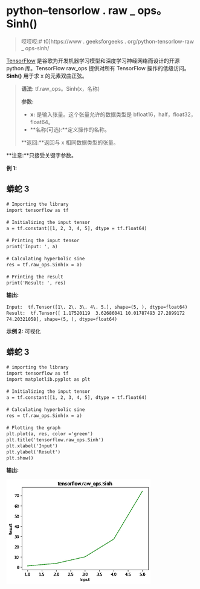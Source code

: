 # python–tensorlow . raw _ ops。Sinh()

> 哎哎哎:# t0]https://www . geeksforgeeks . org/python-tensorlow-raw _ ops-sinh/

[TensorFlow](https://www.geeksforgeeks.org/introduction-to-tensorflow/) 是谷歌为开发机器学习模型和深度学习神经网络而设计的开源 python 库。TensorFlow raw_ops 提供对所有 TensorFlow 操作的低级访问。 **Sinh()** 用于求 x 的元素双曲正弦。

> **语法:** tf.raw_ops。Sinh(x，名称)
> 
> **参数:**
> 
> *   **x:** 是输入张量。这个张量允许的数据类型是 bfloat16，half，float32，float64。
> *   **名称(可选):**定义操作的名称。
>     
> 
> **返回:**返回与 x 相同数据类型的张量。

**注意:**只接受关键字参数。

**例 1:**

## 蟒蛇 3

```
# Importing the library
import tensorflow as tf

# Initializing the input tensor
a = tf.constant([1, 2, 3, 4, 5], dtype = tf.float64)

# Printing the input tensor
print('Input: ', a)

# Calculating hyperbolic sine
res = tf.raw_ops.Sinh(x = a)

# Printing the result
print('Result: ', res)
```

**输出:**

```
Input:  tf.Tensor([1\. 2\. 3\. 4\. 5.], shape=(5, ), dtype=float64)
Result:  tf.Tensor([ 1.17520119  3.62686041 10.01787493 27.2899172  74.20321058], shape=(5, ), dtype=float64)

```

**示例 2:** 可视化

## 蟒蛇 3

```
# importing the library
import tensorflow as tf
import matplotlib.pyplot as plt

# Initializing the input tensor
a = tf.constant([1, 2, 3, 4, 5], dtype = tf.float64)

# Calculating hyperbolic sine
res = tf.raw_ops.Sinh(x = a)

# Plotting the graph
plt.plot(a, res, color ='green')
plt.title('tensorflow.raw_ops.Sinh')
plt.xlabel('Input')
plt.ylabel('Result')
plt.show()
```

**输出:**

![](img/93ce2dc41ce1de7e9340ae4df48a888f.png)
